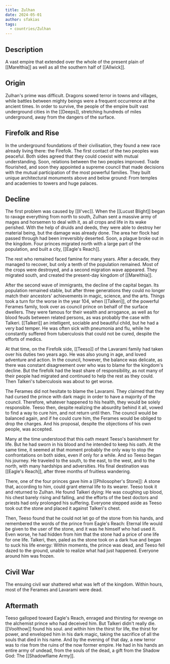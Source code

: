 ```yaml
---
title: Zulhan
date: 2024-05-01
author: sfakias
tags:
  - countries/Zulhan
---
```


## Description

A vast empire that extended over the whole of the present plain of [[Marelthia]] as well as all the southern half of [[Allwick]].

## Origin

Zulhan's prime was difficult. Dragons sowed terror in towns and villages, while battles between mighty beings were a frequent occurrence at the ancient times. In order to survive, the people of the empire built vast underground cities in the [[Deeps]], stretching hundreds of miles underground, away from the dangers of the surface.

## Firefolk and Rise

In the underground foundations of their civilisation, they found a new race already living there: the Firefolk. The first contact of the two peoples was peaceful. Both sides agreed that they could coexist with mutual understanding. Soon, relations between the two peoples improved. Trade flourished, and soon they appointed a supreme council that made decisions with the mutual participation of the most powerful families. They built unique architectural monuments above and below ground: From temples and academies to towers and huge palaces.

## Decline

The first problem was caused by [[Il'vec]]. When the [[Lucust Blight]] began to ravage everything from north to south, Zulhan sent a massive army of mages and horsemen to deal with it, as all crops and life in its wake perished. With the help of druids and deeds, they were able to destroy her material being, but the damage was already done. The area her flock had passed through had been irreversibly deserted. Soon, a plague broke out in the kingdom. Four princes migrated north with a large part of the population, and built a city, [[Eagle's Reach]].

The rest who remained faced famine for many years. After a decade, they managed to recover, but only a tenth of the population remained. Most of the crops were destroyed, and a second migration wave appeared. They migrated south, and created the present-day kingdom of [[Marelthia]].

After the second wave of immigrants, the decline of the capital began. Its population remained stable, but after three generations they could no longer match their ancestors' achievements in magic, science, and the arts. Things took a turn for the worse in the year 104, when [[Talkeri]], of the powerful Ferames family, took over as council prince on behalf of the surface dwellers. They were famous for their wealth and arrogance, as well as for blood feuds between related persons, as was probably the case with Talkeri. [[Talkeri]] an intelligent, sociable and beautiful child, but he had a very bad temper. He was often sick with pneumonia and flu, while he constantly suffered from tuberculosis that could not be cured, despite the efforts of medics.

At that time, on the Firefolk side, [[Teeso]] of the Lavarami family had taken over his duties two years ago. He was also young in age, and loved adventure and action. In the council, however, the balance was delicate, as there was constant disagreement over who was to blame for the kingdom's decline. But the firefolk had the least share of responsibility, as not many of their people had migrated and continued to help the rest as they could. Then Talkeri's tuberculosis was about to get worse.

The Ferames did not hesitate to blame the Lavarami. They claimed that they had cursed the prince with dark magic in order to have a majority of the council. Therefore, whatever happened to his health, they would be solely responsible. Teeso then, despite realizing the absurdity behind it all, vowed to find a way to cure him, and not return until then. The council would be balanced again, and if he could cure him, the Ferames would be obliged to drop the charges. And his proposal, despite the objections of his own people, was accepted.

Many at the time understood that this oath meant Teeso's banishment for life. But he had sworn in his blood and he intended to keep his oath. At the same time, it seemed at that moment probably the only way to stop the confrontations on both sides, even if only for a while. And so Teeso began his journey. He traveled to the south, to the east, to the west, and to the north, with many hardships and adversities. His final destination was [[Eagle's Reach]], after three months of fruitless wandering.

There, one of the four princes gave him a [[Philosopher's Stone]]: A stone that, according to him, could grant eternal life to its wearer. Teeso took it and returned to Zulhan. He found Talkeri dying: He was coughing up blood, his chest barely rising and falling, and the efforts of the best doctors and priests had only prolonged his suffering. Everyone stepped aside as Teeso took out the stone and placed it against Talkeri's chest.

Then, Teeso found that he could not let go of the stone from his hands, and remembered the words of the prince from Eagle's Reach: Eternal life would be given to the user of the stone, and it was he himself who had used it. Even worse, he had hidden from him that the stone had a price of one life for one life. Talkeri, then, paled as the stone took on a dark hue and began to suck his life energy: Within moments, the prince was dead, and Teeso fell dazed to the ground, unable to realize what had just happened. Everyone around him was frozen.

## Civil War

The ensuing civil war shattered what was left of the kingdom. Within hours, most of the Ferames and Lavarami were dead.

## Aftermath

Teeso galloped toward Eagle's Reach, enraged and thirsting for revenge on the alchemist prince who had deceived him. But Talkeri didn't really die.[[Voolthow]] found his soul. and within him the thirst for life, the thirst for power, and enveloped him in his dark magic, taking the sacrifice of all the souls that died in his name. And by the evening of that day, a new terror was to rise from the ruins of the now former empire. He had in his hands an entire army of undead, from the souls of the dead, a gift from the Shadow God: The [[Shadowflame Army]].